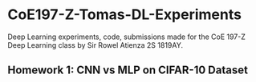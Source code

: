 # CoE197-Z-Tomas-DL-Experiments
Deep Learning experiments, code, submissions made for the CoE 197-Z Deep Learning class by Sir Rowel Atienza 2S 1819AY.

## Homework 1: CNN vs MLP on CIFAR-10 Dataset
